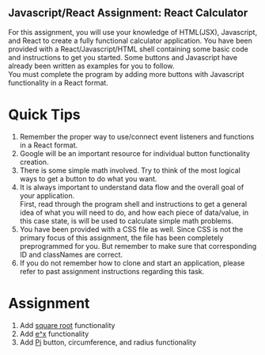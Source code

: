 ## Javascript/React Assignment: React Calculator

For this assignment, you will use your knowledge of HTML(JSX), Javascript, and React to
create a fully functional calculator application.  You have been provided with a
React/Javascript/HTML shell containing some basic code and instructions to get you
started. Some buttons and Javascript have already been written as examples for you to follow.  
You must complete the program by adding more buttons with Javascript functionality in
a React format.  

# Quick Tips

1. Remember the proper way to use/connect event listeners and functions in a React format.  
2. Google will be an important resource for individual button functionality creation.
3. There is some simple math involved.  Try to think of the most logical ways to get a
button to do what you want.
4. It is always important to understand data flow and the overall goal of your application.  
First, read through the program shell and instructions to get a general idea of what you
will need to do, and how each piece of data/value, in this case state, is will be used to
calculate simple math problems.
5. You have been provided with a CSS file as well.  Since CSS is not the primary focus of
this assignment, the file has been completely preprogrammed for you.  But remember to make
sure that corresponding ID and classNames are correct.
6. If you do not remember how to clone and start an application, please refer to past
assignment instructions regarding this task.

# Assignment
1. Add [square root](https://developer.mozilla.org/en-US/docs/Web/JavaScript/Reference/Global_Objects/Math/sqrt) functionality
2. Add [e^x](https://developer.mozilla.org/en-US/docs/Web/JavaScript/Reference/Global_Objects/Math/E) functionality
3. Add [Pi](https://developer.mozilla.org/en-US/docs/Web/JavaScript/Reference/Global_Objects/Math/PI) button, circumference, and radius functionality
